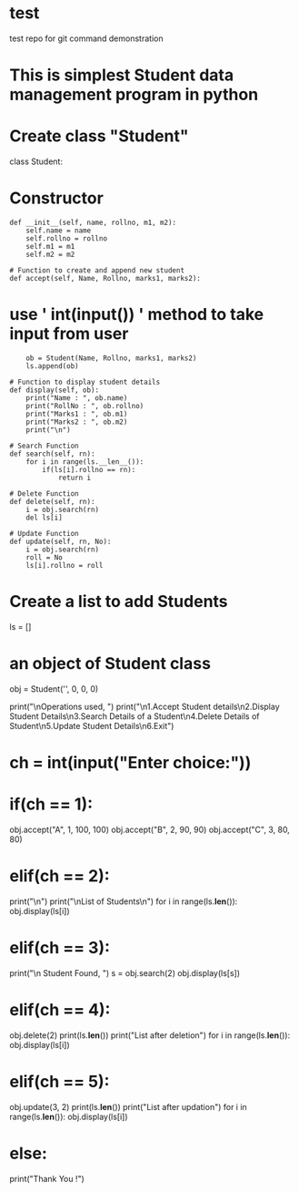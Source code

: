 # test
test repo for git command demonstration
# This is simplest Student data management program in python

# Create class "Student"
class Student:

# Constructor
	def __init__(self, name, rollno, m1, m2):
		self.name = name
		self.rollno = rollno
		self.m1 = m1
		self.m2 = m2

	# Function to create and append new student
	def accept(self, Name, Rollno, marks1, marks2):

# use ' int(input()) ' method to take input from user
		ob = Student(Name, Rollno, marks1, marks2)
		ls.append(ob)

	# Function to display student details
	def display(self, ob):
		print("Name : ", ob.name)
		print("RollNo : ", ob.rollno)
		print("Marks1 : ", ob.m1)
		print("Marks2 : ", ob.m2)
		print("\n")

	# Search Function
	def search(self, rn):
		for i in range(ls.__len__()):
			if(ls[i].rollno == rn):
				return i

	# Delete Function
	def delete(self, rn):
		i = obj.search(rn)
		del ls[i]

	# Update Function
	def update(self, rn, No):
		i = obj.search(rn)
		roll = No
		ls[i].rollno = roll


# Create a list to add Students
ls = []
# an object of Student class
obj = Student('', 0, 0, 0)

print("\nOperations used, ")
print("\n1.Accept Student details\n2.Display Student Details\n3.Search Details of a Student\n4.Delete Details of Student\n5.Update Student Details\n6.Exit")

# ch = int(input("Enter choice:"))
# if(ch == 1):
obj.accept("A", 1, 100, 100)
obj.accept("B", 2, 90, 90)
obj.accept("C", 3, 80, 80)

# elif(ch == 2):
print("\n")
print("\nList of Students\n")
for i in range(ls.__len__()):
	obj.display(ls[i])

# elif(ch == 3):
print("\n Student Found, ")
s = obj.search(2)
obj.display(ls[s])

# elif(ch == 4):
obj.delete(2)
print(ls.__len__())
print("List after deletion")
for i in range(ls.__len__()):
	obj.display(ls[i])

# elif(ch == 5):
obj.update(3, 2)
print(ls.__len__())
print("List after updation")
for i in range(ls.__len__()):
	obj.display(ls[i])

# else:
print("Thank You !")
